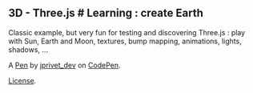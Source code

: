 3D - Three.js # Learning : create Earth
---------------------------------------
Classic example, but very fun for testing and discovering Three.js : play with Sun, Earth and Moon, textures, bump mapping, animations, lights, shadows, ...

A [Pen](http://codepen.io/jprivet_dev/pen/4629bad6a7ed6363ce7c62650cbc38c1) by [jprivet_dev](http://codepen.io/jprivet_dev) on [CodePen](http://codepen.io/).

[License](http://codepen.io/jprivet_dev/pen/4629bad6a7ed6363ce7c62650cbc38c1/license).